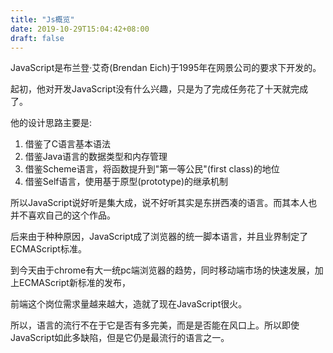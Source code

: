 ```yaml
---
title: "Js概览"
date: 2019-10-29T15:04:42+08:00
draft: false
---
```


JavaScript是布兰登·艾奇(Brendan Eich)于1995年在网景公司的要求下开发的。

起初，他对开发JavaScript没有什么兴趣，只是为了完成任务花了十天就完成了。

他的设计思路主要是:

1. 借鉴了C语言基本语法
2. 借鉴Java语言的数据类型和内存管理
3. 借鉴Scheme语言，将函数提升到"第一等公民"(first class)的地位
4. 借鉴Self语言，使用基于原型(prototype)的继承机制

所以JavaScript说好听是集大成，说不好听其实是东拼西凑的语言。而其本人也并不喜欢自己的这个作品。

后来由于种种原因，JavaScript成了浏览器的统一脚本语言，并且业界制定了ECMAScript标准。

到今天由于chrome有大一统pc端浏览器的趋势，同时移动端市场的快速发展，加上ECMAScript新标准的发布，

前端这个岗位需求量越来越大，造就了现在JavaScript很火。

所以，语言的流行不在于它是否有多完美，而是是否能在风口上。所以即使JavaScript如此多缺陷，但是它仍是最流行的语言之一。